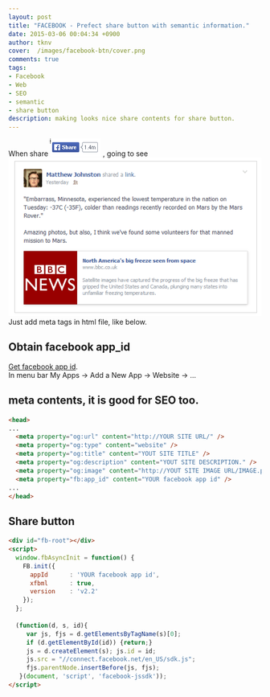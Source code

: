 ```yaml
---
layout: post
title: "FACEBOOK - Prefect share button with semantic information."
date: 2015-03-06 00:04:34 +0900
author: tknv
cover:  /images/facebook-btn/cover.png
comments: true
tags: 
- Facebook
- Web
- SEO
- semantic
- share button
description: making looks nice share contents for share button.
---
```

When share ![share button](/images/facebook-btn/share-btn.png) , going to see ![share image](/images/facebook-btn/sharing-sample.png)   
Just add meta tags in html file, like below.  

## Obtain facebook app_id  
[Get facebook app id](https://developers.facebook.com/).  
In menu bar My Apps -> Add a New App -> Website -> ...

## meta contents, it is good for SEO too.  

```html
<head>
...
  <meta property="og:url" content="http://YOUR SITE URL/" />
  <meta property="og:type" content="website" />
  <meta property="og:title" content="YOUT SITE TITLE" />
  <meta property="og:description" content="YOUT SITE DESCRIPTION." />
  <meta property="og:image" content="http://YOUT SITE IMAGE URL/IMAGE.png" />
  <meta property="fb:app_id" content="YOUR facebook app id" />
...
</head>
```

## Share button  

```html
<div id="fb-root"></div>
<script>
  window.fbAsyncInit = function() {
    FB.init({
      appId      : 'YOUR facebook app id',
      xfbml      : true,
      version    : 'v2.2'
    });
  };

  (function(d, s, id){
     var js, fjs = d.getElementsByTagName(s)[0];
     if (d.getElementById(id)) {return;}
     js = d.createElement(s); js.id = id;
     js.src = "//connect.facebook.net/en_US/sdk.js";
     fjs.parentNode.insertBefore(js, fjs);
   }(document, 'script', 'facebook-jssdk'));
</script>
```
